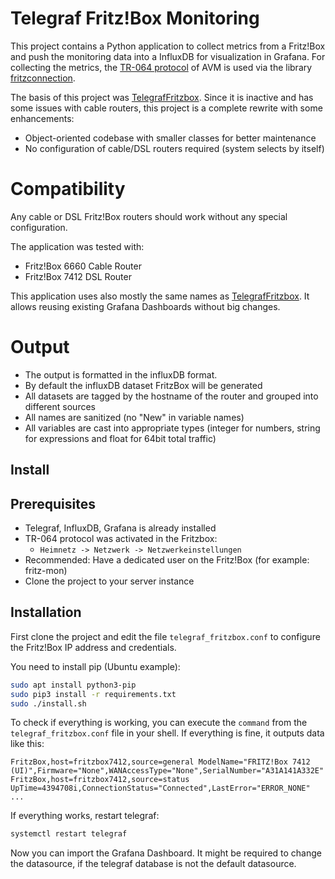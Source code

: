 # Telegraf Fritz!Box Monitoring

This project contains a Python application to collect metrics from a Fritz!Box and push the monitoring data into a InfluxDB for visualization in Grafana.
For collecting the metrics, the [TR-064 protocol](https://avm.de/service/schnittstellen/) of AVM is used via the library [fritzconnection](https://github.com/kbr/fritzconnection).

The basis of this project was [TelegrafFritzbox](https://github.com/Schmidsfeld/TelegrafFritzBox).
Since it is inactive and has some issues with cable routers, this project is a complete rewrite with some enhancements:

* Object-oriented codebase with smaller classes for better maintenance
* No configuration of cable/DSL routers required (system selects by itself)

# Compatibility
Any cable or DSL Fritz!Box routers should work without any special configuration.

The application was tested with:

* Fritz!Box 6660 Cable Router
* Fritz!Box 7412 DSL Router

This application uses also mostly the same names as [TelegrafFritzbox](https://github.com/Schmidsfeld/TelegrafFritzBox).
It allows reusing existing Grafana Dashboards without big changes.

# Output
* The output is formatted in the influxDB format. 
* By default the influxDB dataset FritzBox will be generated
* All datasets are tagged by the hostname of the router and grouped into different sources
* All names are sanitized (no "New" in variable names)
* All variables are cast into appropriate types (integer for numbers, string for expressions and float for 64bit total traffic)

## Install
## Prerequisites
* Telegraf, InfluxDB, Grafana is already installed
* TR-064 protocol was activated in the Fritzbox:
  * `Heimnetz -> Netzwerk -> Netzwerkeinstellungen`
* Recommended: Have a dedicated user on the Fritz!Box (for example: fritz-mon)
* Clone the project to your server instance

## Installation
First clone the project and edit the file `telegraf_fritzbox.conf` to configure the Fritz!Box IP address and credentials.

You need to install pip (Ubuntu example):
```bash
sudo apt install python3-pip
sudo pip3 install -r requirements.txt
sudo ./install.sh
```

To check if everything is working, you can execute the `command` from the `telegraf_fritzbox.conf` file in your shell.
If everything is fine, it outputs data like this:

```
FritzBox,host=fritzbox7412,source=general ModelName="FRITZ!Box 7412 (UI)",Firmware="None",WANAccessType="None",SerialNumber="A31A141A332E"
FritzBox,host=fritzbox7412,source=status UpTime=4394708i,ConnectionStatus="Connected",LastError="ERROR_NONE"
...
```

If everything works, restart telegraf:
```bash
systemctl restart telegraf
```

Now you can import the Grafana Dashboard. It might be required to change the datasource, if the telegraf database is not the default datasource.
